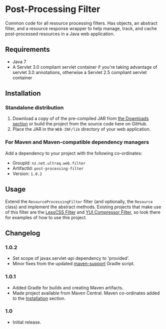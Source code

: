 
Post-Processing Filter
======================

Common code for all resource processing filters.  Has objects, an abstract
filter, and a resource response wrapper to help manage, track, and cache
post-processed resources in a Java web application.


Requirements
------------

 - Java 7
 - A Servlet 3.0 compliant servlet container if you're taking advantage of
   servlet 3.0 annotations, otherwise a Servlet 2.5 compliant servlet container


Installation
------------

### Standalone distribution
1. Download a copy of of the pre-compiled JAR from [the Downloads section](post-processing-filter/downloads)
   or build the project from the source code here on GitHub.
2. Place the JAR in the `WEB-INF/lib` directory of your web application.

### For Maven and Maven-compatible dependency managers
Add a dependency to your project with the following co-ordinates:

 - GroupId: `nz.net.ultraq.web.filter`
 - ArtifactId: `post-processing-filter`
 - Version: `1.0.2`


Usage
-----

Extend the `ResourceProcessingFilter` filter (and optionally, the `Resource`
class) and implement the abstract methods.  Existing projects that make use of
this filter are the [LessCSS Filter](lesscss-filter) and [YUI Compressor Filter](yuicompressor-filter),
so look there for examples of how to use this project.


Changelog
---------

### 1.0.2
 - Set scope of javax.servlet-api dependency to 'provided'.
 - Minor fixes from the updated [maven-support](https://github.com/ultraq/gradle-support)
   Gradle script.

### 1.0.1
 - Added Gradle for builds and creating Maven artifacts.
 - Made project available from Maven Central.  Maven co-ordinates added to the
   [Installation](#installation) section.

### 1.0
 - Initial release.
